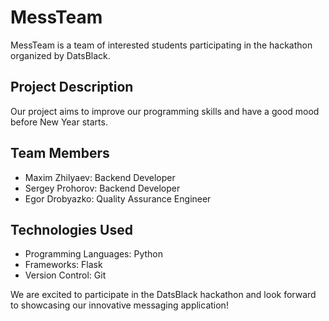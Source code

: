 # MessTeam

MessTeam is a team of interested students participating in the hackathon organized by DatsBlack.

## Project Description

Our project aims to improve our programming skills and have a good mood before New Year starts.

## Team Members

- Maxim Zhilyaev: Backend Developer
- Sergey Prohorov: Backend Developer
- Egor Drobyazko: Quality Assurance Engineer

## Technologies Used

- Programming Languages: Python
- Frameworks: Flask
- Version Control: Git

We are excited to participate in the DatsBlack hackathon and look forward to showcasing our innovative messaging application!